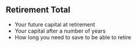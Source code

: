 ## Retirement Total

- Your future capital at retirement
- Your capital after a number of years 
- How long you need to save to be able to retire




